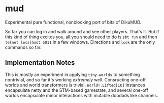 mud
===

Experimental pure functional, nonblocking port of bits of DikuMUD.

So far you can log in and walk around and see other players. That's it. But if this kind of thing excites you, all you
should need to do is `sbt run` and then `telnet localhost 6011` in a few windows. Directions and `look` are the only
commands so far.
    

Implementation Notes
--------------------

This is mostly an experiment in applying `tiny-worlds` to something nontrivial, and so far it's working _extremely_ well.
Consructing one-off worlds and world transformers is trivial. `WorldT.Lifted[IO]` instances encapsulate netty and the 
STM-based gamestate, and several one-off worlds encapsulate minor interactions with mutable doodads like channels.

